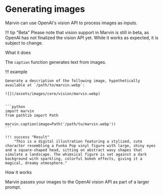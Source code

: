 # Generating images

Marvin can use OpenAI's vision API to process images as inputs. 

!!! tip "Beta"
    Please note that vision support in Marvin is still in beta, as OpenAI has not finalized the vision API yet. While it works as expected, it is subject to change.

<div class="admonition abstract">
  <p class="admonition-title">What it does</p>
  <p>
    The <code>caption</code> function generates text from images.
  </p>
</div>



!!! example

    Generate a description of the following image, hypothetically available at `/path/to/marvin.webp`:

    ![](/assets/images/core/vision/marvin.webp)

    
    ```python
    import marvin
    from pathlib import Path

    marvin.caption(image=Path('/path/to/marvin.webp'))
    ```

    !!! success "Result"
        "This is a digital illustration featuring a stylized, cute character resembling a Funko Pop vinyl figure with large, shiny eyes and a square-shaped head, sitting on abstract wavy shapes that simulate a landscape. The whimsical figure is set against a dark background with sparkling, colorful bokeh effects, giving it a magical, dreamy atmosphere."
    

<div class="admonition info">
  <p class="admonition-title">How it works</p>
  <p>
    Marvin passes your images to the OpenAI vision API as part of a larger prompt.
  </p>
</div>


